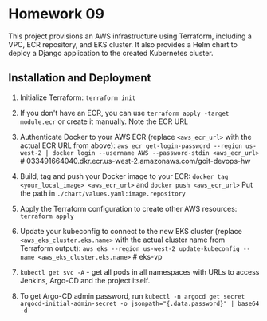 # Homework 09

This project provisions an AWS infrastructure using Terraform, including a VPC, ECR repository, and EKS cluster. It also provides a Helm chart to deploy a Django application to the created Kubernetes cluster.

## Installation and Deployment

1. Initialize Terraform:
   `terraform init`

2. If you don't have an ECR, you can use `terraform apply -target module.ecr` or create it manually. Note the ECR URL

3. Authenticate Docker to your AWS ECR (replace `<aws_ecr_url>` with the actual ECR URL from above):
   `aws ecr get-login-password --region us-west-2 | docker login --username AWS --password-stdin <aws_ecr_url>` # 033491664040.dkr.ecr.us-west-2.amazonaws.com/goit-devops-hw

4. Build, tag and push your Docker image to your ECR:
   `docker tag <your_local_image> <aws_ecr_url>` and `docker push <aws_ecr_url>`
   Put the path in `./chart/values.yaml:image.repository`

5. Apply the Terraform configuration to create other AWS resources:
   `terraform apply`

6. Update your kubeconfig to connect to the new EKS cluster (replace `<aws_eks_cluster.eks.name>` with the actual cluster name from Terraform output):
   `aws eks --region us-west-2 update-kubeconfig --name <aws_eks_cluster.eks.name>` # eks-vp

7. `kubectl get svc -A` - get all pods in all namespaces with URLs to access Jenkins, Argo-CD and the project itself.

8. To get Argo-CD admin password, run `kubectl -n argocd get secret argocd-initial-admin-secret -o jsonpath="{.data.password}" | base64 -d`
